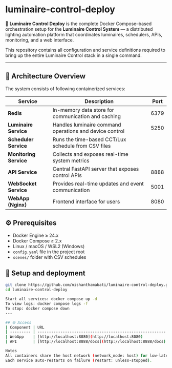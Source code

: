 # luminaire-control-deploy

🚀 **Luminaire Control Deploy** is the complete Docker Compose–based orchestration setup for the **Luminaire Control System** — a distributed lighting automation platform that coordinates luminaires, schedulers, APIs, monitoring, and a web interface.

This repository contains all configuration and service definitions required to bring up the entire Luminaire Control stack in a single command.

---

## 🧩 Architecture Overview

The system consists of following containerized services:

| Service | Description | Port |
|----------|--------------|------|
| **Redis** | In-memory data store for communication and caching | 6379 |
| **Luminaire Service** | Handles luminaire command operations and device control | 5250 |
| **Scheduler Service** | Runs the time-based CCT/Lux schedule from CSV files |
| **Monitoring Service** | Collects and exposes real-time system metrics |
| **API Service** | Central FastAPI server that exposes control APIs | 8888 |
| **WebSocket Service** | Provides real-time updates and event communication | 5001 |
| **WebApp (Nginx)** | Frontend interface for users | 8080 |

## ⚙️ Prerequisites

- Docker Engine ≥ 24.x  
- Docker Compose ≥ 2.x  
- Linux / macOS / WSL2 (Windows)  
- `config.yaml` file in the project root  
- `scenes/` folder with CSV schedules

## 🚀 Setup and deployment
```bash
git clone https://github.com/nishanthamabati/luminaire-control-deploy.git
cd luminaire-control-deploy

Start all services: docker compose up -d
To view logs: docker compose logs -f
To stop: docker compose down
---

## 🌐 Access
| Component | URL                                                      |
| --------- | -------------------------------------------------------- |
| WebApp    | [http://localhost:8080](http://localhost:8080)           |
| API       | [http://localhost:8888/docs](http://localhost:8888/docs) |

Notes
All containers share the host network (network_mode: host) for low-latency local communication and follow the Asia/Kolkata timezone. (UTC+05:30)
Each service auto-restarts on failure (restart: unless-stopped).
